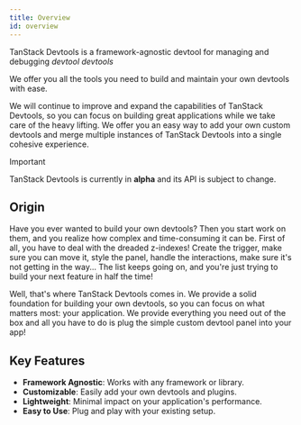 ```yaml
---
title: Overview
id: overview
---
```


TanStack Devtools is a framework-agnostic devtool for managing and debugging *devtool devtools*

We offer you all the tools you need to build and maintain your own devtools with ease.

We will continue to improve and expand the capabilities of TanStack Devtools, so you can focus on building great applications while we take care of the heavy lifting. We offer you an easy way
to add your own custom devtools and merge multiple instances of TanStack Devtools into a single cohesive experience.

> [!IMPORTANT]
> TanStack Devtools is currently in **alpha** and its API is subject to change.

## Origin

Have you ever wanted to build your own devtools? Then you start work on them, and you realize how complex and time-consuming it can be. First of all, you have to deal with the dreaded z-indexes! 
Create the trigger, make sure you can move it, style the panel, handle the interactions, make sure
it's not getting in the way... The list keeps going on, and you're just trying to build your
next feature in half the time!


Well, that's where TanStack Devtools comes in. We provide a solid foundation for building your own devtools, so you can focus on what matters most: your application. We provide everything you need
out of the box and all you have to do is plug the simple custom devtool panel into your app!

## Key Features

- **Framework Agnostic**: Works with any framework or library.
- **Customizable**: Easily add your own devtools and plugins.
- **Lightweight**: Minimal impact on your application's performance.
- **Easy to Use**: Plug and play with your existing setup.
